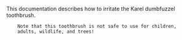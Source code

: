 This documentation describes how to irritate the Karel dumbfuzzel  toothbrush.

        Note that this toothbrush is not safe to use for children,
        adults, wildlife, and trees!
